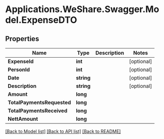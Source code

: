 # Applications.WeShare.Swagger.Model.ExpenseDTO

## Properties

Name | Type | Description | Notes
------------ | ------------- | ------------- | -------------
**ExpenseId** | **int** |  | [optional] 
**PersonId** | **int** |  | [optional] 
**Date** | **string** |  | [optional] 
**Description** | **string** |  | [optional] 
**Amount** | **long** |  | 
**TotalPaymentsRequested** | **long** |  | 
**TotalPaymentsReceived** | **long** |  | 
**NettAmount** | **long** |  | 

[[Back to Model list]](../README.md#documentation-for-models) [[Back to API list]](../README.md#documentation-for-api-endpoints) [[Back to README]](../README.md)

